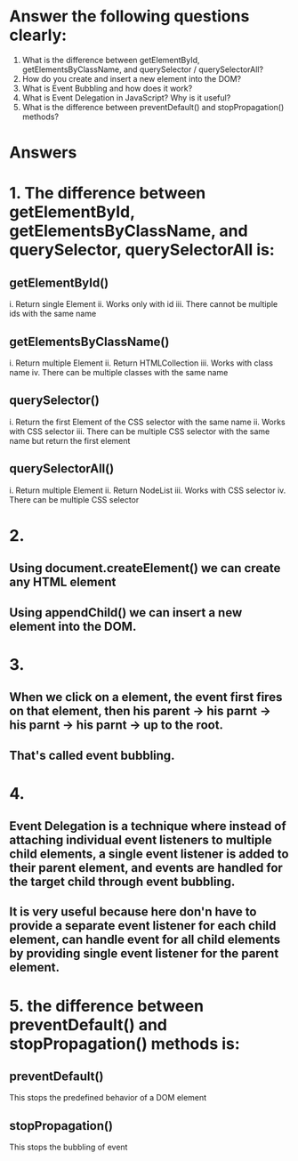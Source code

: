 # Answer the following questions clearly:
1. What is the difference between getElementById, getElementsByClassName, and querySelector / querySelectorAll?
2. How do you create and insert a new element into the DOM?
3. What is Event Bubbling and how does it work?
4. What is Event Delegation in JavaScript? Why is it useful?
5. What is the difference between preventDefault() and stopPropagation() methods?


# Answers

# 1. The difference between getElementById, getElementsByClassName, and querySelector, querySelectorAll is:
   ## getElementById()
   i. Return single Element
   ii. Works only with id
   iii. There cannot be multiple ids with the same name

   ## getElementsByClassName()
   i. Return multiple Element
   ii. Return HTMLCollection
   iii. Works with class name
   iv. There can be multiple classes with the same name

   ## querySelector()
   i. Return the first Element of the CSS selector with the same name
   ii. Works with CSS selector
   iii. There can be multiple CSS selector with the same name but return the first element

   ## querySelectorAll()
   i. Return multiple Element
   ii. Return NodeList
   iii. Works with CSS selector
   iv. There can be multiple CSS selector


# 2. 
   ## Using document.createElement() we can create any HTML element
   ## Using appendChild() we can insert a new element into the DOM.

# 3. 
   ## When we click on a element, the event first fires on that element, then his parent -> his parnt -> his parnt -> his parnt -> up to the root. 
   ## That's called event bubbling.

# 4. 
   ## Event Delegation is a technique where instead of attaching individual event listeners to multiple child elements, a single event listener is added to their parent element, and events are handled for the target child through event bubbling.
   ## It is very useful because here don'n have to provide a separate event listener for each child element, can handle event for all child elements by providing single event listener for the parent element.  

# 5. the difference between preventDefault() and stopPropagation() methods is:
  ## preventDefault()
   This stops the predefined behavior of a DOM element
  ## stopPropagation()
   This stops the bubbling of event
